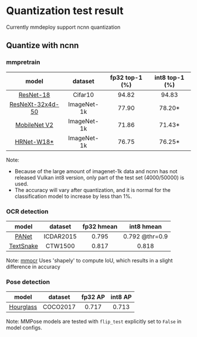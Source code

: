 # Quantization test result

Currently mmdeploy support ncnn quantization

## Quantize with ncnn

### mmpretrain

|                                                        model                                                         |   dataset   | fp32 top-1 (%) | int8 top-1 (%) |
| :------------------------------------------------------------------------------------------------------------------: | :---------: | :------------: | :------------: |
|       [ResNet-18](https://github.com/open-mmlab/mmpretrain/blob/main/configs/resnet/resnet18_8xb16_cifar10.py)       |   Cifar10   |     94.82      |     94.83      |
| [ResNeXt-32x4d-50](https://github.com/open-mmlab/mmpretrain/blob/main/configs/resnext/resnext50-32x4d_8xb32_in1k.py) | ImageNet-1k |     77.90      |    78.20\*     |
|  [MobileNet V2](https://github.com/open-mmlab/mmpretrain/blob/main/configs/mobilenet_v2/mobilenet-v2_8xb32_in1k.py)  | ImageNet-1k |     71.86      |    71.43\*     |
|       [HRNet-W18\*](https://github.com/open-mmlab/mmpretrain/blob/main/configs/hrnet/hrnet-w18_4xb32_in1k.py)        | ImageNet-1k |     76.75      |    76.25\*     |

Note:

- Because of the large amount of imagenet-1k data and ncnn has not released Vulkan int8 version, only part of the test set (4000/50000) is used.
- The accuracy will vary after quantization, and it is normal for the classification model to increase by less than 1%.

### OCR detection

|                                                               model                                                               |  dataset  | fp32 hmean |   int8 hmean   |
| :-------------------------------------------------------------------------------------------------------------------------------: | :-------: | :--------: | :------------: |
|      [PANet](https://github.com/open-mmlab/mmocr/blob/main/configs/textdet/panet/panet_resnet18_fpem-ffm_600e_icdar2015.py)       | ICDAR2015 |   0.795    | 0.792 @thr=0.9 |
| [TextSnake](https://github.com/open-mmlab/mmocr/blob/main/configs/textdet/textsnake/textsnake_resnet50_fpn-unet_1200e_ctw1500.py) |  CTW1500  |   0.817    |     0.818      |

Note:  [mmocr](https://github.com/open-mmlab/mmocr)  Uses 'shapely' to compute IoU, which results in a slight difference in accuracy

### Pose detection

|                                                                         model                                                                          | dataset  | fp32 AP | int8 AP |
| :----------------------------------------------------------------------------------------------------------------------------------------------------: | :------: | :-----: | :-----: |
| [Hourglass](https://github.com/open-mmlab/mmpose/blob/main/configs/body_2d_keypoint/topdown_heatmap/coco/td-hm_hourglass52_8xb32-210e_coco-256x256.py) | COCO2017 |  0.717  |  0.713  |

Note: MMPose models are tested with `flip_test` explicitly set to `False` in model configs.
